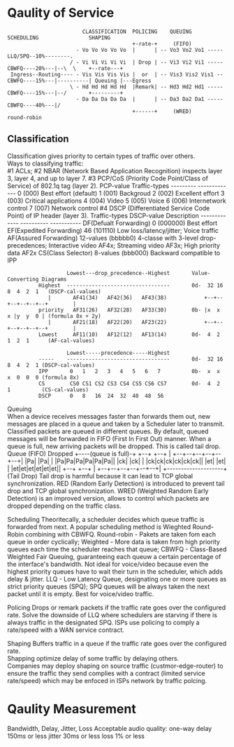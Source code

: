 # Qaulity of Service

```
                        CLASSIFICATION  POLICING    QUEUING          SCHEDULING                SHAPING
                                        +-rate-+     (FIFO)
                      - Vo Vo Vo Vo Vo  |      | -- Vo3 Vo2 Vo1 -----LLQ/SPQ--10%--------.
                    / - Vi Vi Vi Vi Vi  | Drop | -- Vi3 Vi2 Vi1 -----CBWFQ----20%---|--\  \    +--rate---+
 Ingress--Routing---- - Vis Vis Vis Vis |  or  | -- Vis3 Vis2 Vis1 --CBWFQ----15%---|----------| Queuing |---Egress
                    \ - Hd Hd Hd Hd Hd  |Remark| -- Hd3 Hd2 Hd1 -----CBWFQ----15%---|--/       +---------+
                      - Da Da Da Da Da  |      | -- Da3 Da2 Da1 -----CBWFQ----40%---|/  
                                        +------+     (WRED)                        round-robin
```

## Classification
Classification gives priority to certain types of traffic over others.  
Ways to classifying traffic:   
    #1 ACLs;
    #2 NBAR (Network Based Application Recognition) inspects layer 3, layer 4, and up to layer 7.
    #3 PCP/CoS (Priority Code Point/Class of Service) of 802.1q tag (layer 2).
            PCP-value   Traffic-types
            ---------   -------------
            0 (000)     Best effort (default)
            1 (001)     Backgroud
            2 (002)     Excellent effort
            3 (003)     Critical applications
            4 (004)     Video
            5 (005)     Voice
            6 (006)     Internetwork control
            7 (007)     Network control
    #4 DSCP (Differentiated Service Code Point) of IP header (layer 3).
            Traffic-types              DSCP-value           Description
            -------------              ----------           -----------
            DF(Defualt Forwarding)     0 (000000)           Best effort
            EF(Expedited Forwarding)   46 (101110)          Low loss/latency/jitter; 
                                                            Voice traffic
            AF(Assured Forwarding)     12-values (bbbbb0)   4-classe with 3-level drop-precedences; 
                                                            Interactive video AF4x; Streaming video AF3x; High priority data AF2x
            CS(Class Selector)         8-values (bbb000)    Backward compatible to IPP

                       Lowest---drop_precedence--Highest       Value-Converting Diagrams
              Highest  ---------------------------------       0d-  32 16 8  4  2  1   (DSCP-cal-values)
                 |       AF41(34)   AF42(36)   AF43(38)            +--+--+--+--+--+--+        |
              priority   AF31(26)   AF32(28)   AF33(30)        0b- |x  x  x |y  y  0 | (formula 8x + 2y)
                 |       AF21(18)   AF22(20)   AF23(22)            +--+--+--+--+--+--+        |
              Lowest     AF11(10)   AF12(12)   AF13(14)        0d-  4  2  1  2  1      (AF-cal-values)

                       Lowest-----precedence-----Highest
              -----    ---------------------------------       0d-  32 16 8  4  2  1 (DSCP-cal-values)
              IPP       0   1   2   3   4   5   6   7          0b-  x  x  x  0  0  0 (formula 8x)
              CS        CS0 CS1 CS2 CS3 CS4 CS5 CS6 CS7        0d-  4  2  1          (CS-cal-values)
              DSCP      0   8   16  24  32  40  48  56

Queuing           
    When a device receives messages faster than forwards them out, new messages are placed in a queue and taken by a Scheduler later to transmit.
    Classified packets are queued in different queues.
    By default, queued messages will be forwarded in FIFO (First In First Out) manner.
    When a queue is full, new arriving packets will be dropped. This is called tail drop.
                     Queue (FIFO)
           Dropped   +----(queue is full)-+
          +--+ +--+  | +--+--+--+--+--+--+|
          |Pa| |Pa|  | |Pa|Pa|Pa|Pa|Pa|Pa||
          |ck| |ck|  | |ck|ck|ck|ck|ck|ck||
          |et| |et|  | |et|et|et|et|et|et||
          +--+ +--+  | +--+--+--+--+--+--+|
                     +--------------------+
                  (Tail Drop)
    Tail drop is harmful because it can lead to TCP global synchronization.
    RED (Random Early Detection) is introduced to prevent tail drop and TCP global synchronization.
    WRED (Weighted Random Early Detection) is an improved version, allows to control which packets are dropped depending on the traffic class.
        
Scheduling
    Theoritecally, a scheduler decides which queue traffic is forwarded from next. A popular scheduling method is Wieghted Round-Robin combining with CBWFQ.
    Round-robin - Pakets are taken fom each queue in order cyclically;
    Weighted    - More data is taken from high priority queues each time the scheduler reaches that queue;
    CBWFQ       - Class-Based Weighted Fair Queuing, guaranteeing each queuw a certain percentage of the interface's bandwidth.
                  Not ideal for voice/video because even the highest priority queues have to wait their turn in the scheduler, which adds delay & jitter.
    LLQ         - Low Latency Queue, designating one or more queues as strict priority queues (SPQ);
                  SPQ queues will be always taken the next packet until it is empty.
                  Best for voice/video traffic.
                  
Policing
    Drops or remark packets if the traffic rate goes over the configured rate. 
    Solve the downside of LLQ where schedulers are starving if there is always traffic in the designated SPQ.
    ISPs use policing to comply a rate/speed with a WAN service contract.
    
Shaping
    Buffers traffic in a queue if the traffic rate goes over the configured rate.  
    Shapping optimize delay of some traffic by delaying others.   
    Companies may deploy shaping on source traffic (custmor-edge-router) to ensure the traffic they send complies with a contract (limited service rate/speed) which may be enfoced in ISPs network by traffic polcing. 

# Qaulity Measurement
  Bandwidth, Delay, Jitter, Loss
  Acceptable audio quality: one-way delay 150ms or less
                            jitter 30ms or less
                            loss 1% or less
